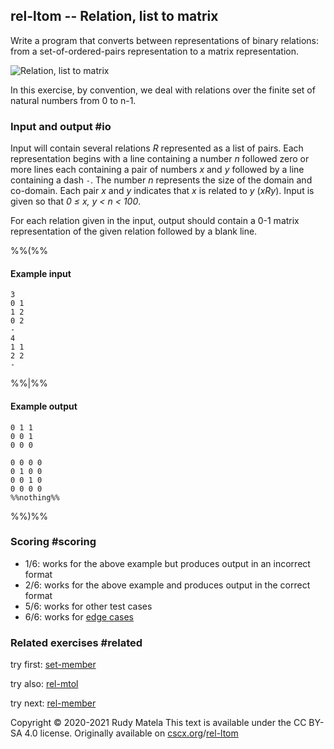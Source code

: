 rel-ltom -- Relation, list to matrix
------------------------------------

Write a program that converts between representations of binary relations:
from a set-of-ordered-pairs representation to a matrix representation.

![Relation, list to matrix](/rel-ltom.svg)

In this exercise, by convention,
we deal with relations over
the finite set of natural numbers from 0 to n-1.


### Input and output  #io

Input will contain several relations _R_ represented
as a list of pairs.
Each representation begins with a line containing a number _n_
followed zero or more lines
each containing a pair of numbers _x_ and _y_
followed by a line containing a dash `-`.
The number _n_ represents the size of the domain and co-domain.
Each pair _x_ and _y_ indicates that _x_ is related to _y_ (_xRy_).
Input is given so that _0 ≤ x, y < n < 100_.

For each relation given in the input,
output should contain a 0-1 matrix representation of the given relation
followed by a blank line.

%%(%%

#### Example input

	3
	0 1
	1 2
	0 2
	-
	4
	1 1
	2 2
	-

%%|%%

#### Example output

	0 1 1
	0 0 1
	0 0 0

	0 0 0 0
	0 1 0 0
	0 0 1 0
	0 0 0 0
	%%nothing%%

%%)%%


### Scoring  #scoring

* 1/6: works for the above example but produces output in an incorrect format
* 2/6: works for the above example and produces output in the correct format
* 5/6: works for other test cases
* 6/6: works for [edge cases](https://cscx.org/faq#edge-cases)


### Related exercises  #related

try first: [set-member](/set-member)

try also: [rel-mtol](/rel-mtol)

try next: [rel-member](/rel-member)


Copyright © 2020-2021  Rudy Matela
This text is available under the CC BY-SA 4.0 license.
Originally available on [cscx.org](https://cscx.org)/[rel-ltom](https://cscx.org/rel-ltom)
